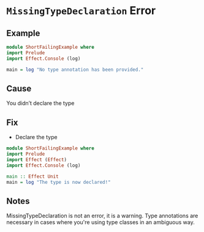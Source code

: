 # `MissingTypeDeclaration` Error

## Example

```purescript
module ShortFailingExample where
import Prelude
import Effect.Console (log)

main = log "No type annotation has been provided."
```

## Cause

You didn’t declare the type

## Fix

- Declare the type
```purescript
module ShortFailingExample where
import Prelude
import Effect (Effect)
import Effect.Console (log)

main :: Effect Unit
main = log "The type is now declared!"
```

## Notes

MissingTypeDeclaration is not an error, it is a warning.
Type annotations are necessary in cases where you're using type classes in an ambiguous way.
